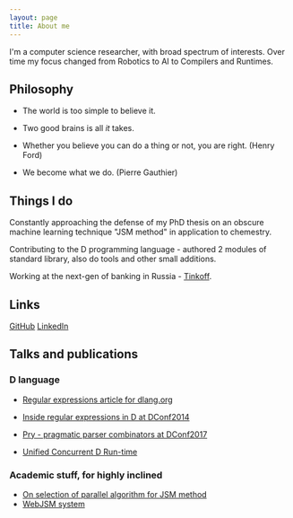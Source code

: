 ```yaml
---
layout: page
title: About me 
---
```


I'm a computer science researcher, with broad spectrum of interests. Over time my focus changed from Robotics to AI to Compilers and Runtimes. 

## Philosophy

* The world is too simple to believe it.

* Two good brains is all *it* takes.

* Whether you believe you can do a thing or not, you are right. (Henry Ford)

* We become what we do.	(Pierre Gauthier)

## Things I do

Constantly approaching the defense of my PhD thesis on an obscure machine learning technique "JSM method" in application to chemestry.

Contributing to the D programming language - authored 2 modules of standard library, also do tools and other small additions.

Working at the next-gen of banking in Russia - [Tinkoff](https://www.tinkoff.ru "Tinkoff").

## Links

[GitHub](https://github.com/DmitryOlshansky)
[LinkedIn](https://ru.linkedin.com/in/olshanskyd)

## Talks and publications
### D language
* [Regular expressions article for dlang.org](https://dlang.org/regular-expression.html)

* [Inside regular expressions in D at DConf2014](http://dconf.org/2014/talks/olshansky.html)

* [Pry - pragmatic parser combinators at DConf2017](https://m.youtube.com/watch?v=NiHU9Mcwkvg)

* [Unified Concurrent D Run-time](https://www.youtube.com/watch?v=cnfjyWofYeY)

### Academic stuff, for highly inclined
* [On selection of parallel algorithm for JSM method](http://link.springer.com/article/10.3103/S0005105515040032?wt_mc=internal.event.1.SEM.ArticleAuthorOnlineFirst)
* [WebJSM system](https://link.springer.com/article/10.3103/S0005105515050039)




